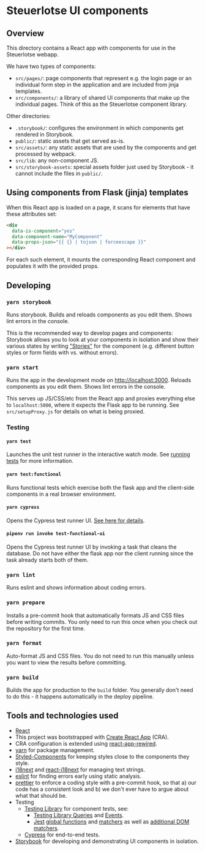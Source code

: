 # Steuerlotse UI components

## Overview

This directory contains a React app with components for use in the Steuerlotse webapp.

We have two types of components:

- `src/pages/`: page components that represent e.g. the login page or an individual form step in the application and are included from jinja templates.
- `src/components/`: a library of shared UI components that make up the individual pages. Think of this as the Steuerlotse component library.

Other directories:

- `.storybook/`: configures the environment in which components get rendered in Storybook.
- `public/`: static assets that get served as-is.
- `src/assets/`: any static assets that are used by the components and get processed by webpack.
- `src/lib`: any non-component JS.
- `src/storybook-assets`: special assets folder just used by Storybook - it cannot include the files in `public/`.

## Using components from Flask (jinja) templates

When this React app is loaded on a page, it scans for elements that have these attributes set:

```html
<div
  data-is-component="yes"
  data-component-name="MyComponent"
  data-props-json="{{ {} | tojson | forceescape }}"
></div>
```

For each such element, it mounts the corresponding React component and populates it with the provided props.

## Developing

### `yarn storybook`

Runs storybook. Builds and reloads components as you edit them. Shows lint errors in the console.

This is the recommended way to develop pages and components: Storybook allows you to look at your components in isolation and show their various states by writing ["Stories"](https://storybook.js.org/docs/react/get-started/whats-a-story) for the component (e.g. different button styles or form fields with vs. without errors).

### `yarn start`

Runs the app in the development mode on [http://localhost:3000](http://localhost:3000). Reloads components as you edit them. Shows lint errors in the console.

This serves up JS/CSS/etc from the React app and proxies everything else to `localhost:5000`, where it expects the Flask app to be running. See `src/setupProxy.js` for details on what is being proxied.

### Testing

#### `yarn test`

Launches the unit test runner in the interactive watch mode. See [running tests](https://facebook.github.io/create-react-app/docs/running-tests) for more information.

#### `yarn test:functional`

Runs functional tests which exercise both the flask app and the client-side components in a real browser environment.

#### `yarn cypress`

Opens the Cypress test runner UI. [See here for details](https://docs.cypress.io/guides/core-concepts/test-runner).

#### `pipenv run invoke test-functional-ui`

Opens the Cypress test runner UI by invoking a task that cleans the database.
Do not have either the flask app nor the client running since the task already starts both of them.

### `yarn lint`

Runs eslint and shows information about coding errors.

### `yarn prepare`

Installs a pre-commit hook that automatically formats JS and CSS files before writing commits. You only need to run this once when you check out the repository for the first time.

### `yarn format`

Auto-format JS and CSS files. You do not need to run this manually unless you want to view the results before committing.

### `yarn build`

Builds the app for production to the `build` folder. You generally don't need to do this - it happens automatically in the deploy pipeline.

## Tools and technologies used

- [React](https://reactjs.org/)
- This project was bootstrapped with [Create React App](https://github.com/facebook/create-react-app) (CRA).
- CRA configuration is extended using [react-app-rewired](https://github.com/timarney/react-app-rewired).
- [yarn](https://yarnpkg.com/) for package management.
- [Styled-Components](https://styled-components.com/) for keeping styles close to the components they style.
- [i18next](https://www.i18next.com/) and [react-i18next](https://react.i18next.com/) for managing text strings.
- [eslint](https://eslint.org/) for finding errors early using static analysis.
- [prettier](https://prettier.io/) to enforce a coding style with a pre-commit hook, so that a) our code has a consistent look and b) we don't ever have to argue about what that should be.
- Testing
  - [Testing Library](https://testing-library.com/docs) for component tests, see:
    - [Testing Library Queries](https://testing-library.com/docs/queries/about) and [Events](https://testing-library.com/docs/dom-testing-library/api-events).
    - [Jest](https://jestjs.io/) [global functions](https://jestjs.io/docs/api) and [matchers](https://jestjs.io/docs/expect) as well as [additional DOM matchers](https://github.com/testing-library/jest-dom).
  - [Cypress](https://docs.cypress.io/) for end-to-end tests.
- [Storybook](https://storybook.js.org/) for developing and demonstrating UI components in isolation.
